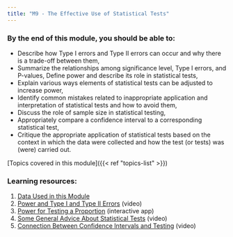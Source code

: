 ```yaml
---
title: "M9 - The Effective Use of Statistical Tests"
---
```


### By the end of this module, you should be able to:

- Describe how Type I errors and Type II errors can occur and why there is a trade-off between them,
- Summarize the relationships among significance level, Type I errors, and P-values,
Define power and describe its role in statistical tests,
- Explain various ways elements of statistical tests can be adjusted to increase power,
- Identify common mistakes related to inappropriate application and interpretation of statistical tests and how to avoid them,
- Discuss the role of sample size in statistical testing,
- Appropriately compare a confidence interval to a corresponding statistical test,
- Critique the appropriate application of statistical tests based on the context in which the data were collected and how the test (or tests) was (were) carried out.

[Topics covered in this module]({{< ref "topics-list" >}})

### Learning resources:


1. [Data Used in this Module](./1-data-used)
2. [‎Power and Type I and Type II Errors](./2-power-and-type-i-and-type-ii-errors) (video)
3. [Power for Testing a Proportion](./3-power-for-testing-a-proportion) (interactive app)
4. [‎Some General Advice About Statistical Tests](./4-some-general-advice-about-statistical-tests) (video)
5. [Connection Between Confidence Intervals and Testing](./5-connect-between-confidence-intervals-and-testing) (video)